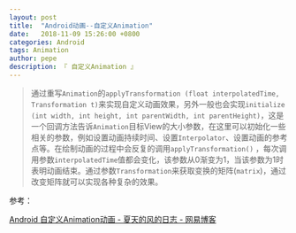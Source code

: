```yaml
---
layout: post
title:  "Android动画--自定义Animation"
date:   2018-11-09 15:26:00 +0800
categories: Android
tags: Animation
author: pepe
description: 『 自定义Animation 』
---
```


> 通过重写`Animation`的`applyTransformation (float interpolatedTime, Transformation t)`来实现自定义动画效果，另外一般也会实现`initialize (int width, int height, int parentWidth, int parentHeight)`，这是一个回调方法告诉`Animation`目标View的大小参数，在这里可以初始化一些相关的参数，例如设置动画持续时间、设置`Interpolator`、设置动画的参考点等。在绘制动画的过程中会反复的调用`applyTransformation()` ，每次调用参数`interpolatedTime`值都会变化，该参数从0渐变为1，当该参数为1时表明动画结束。通过参数`Transformation`来获取变换的矩阵(`matrix`)，通过改变矩阵就可以实现各种复杂的效果。

参考：

[Android 自定义Animation动画 - 夏天的风的日志 - 网易博客](http://longshuai2007.blog.163.com/blog/static/1420944142011719103059746/)


























